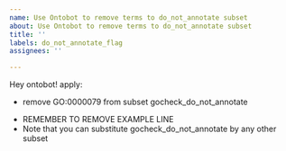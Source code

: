 ```yaml
---
name: Use Ontobot to remove terms to do_not_annotate subset
about: Use Ontobot to remove terms to do_not_annotate subset
title: ''
labels: do_not_annotate_flag
assignees: ''

---
```


Hey ontobot! apply: 

* remove GO:0000079 from subset gocheck_do_not_annotate

- REMEMBER TO REMOVE EXAMPLE LINE 
- Note that you can substitute gocheck_do_not_annotate by any other subset
